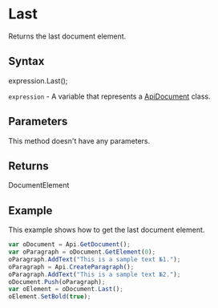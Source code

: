 # Last

Returns the last document element.

## Syntax

expression.Last();

`expression` - A variable that represents a [ApiDocument](../ApiDocument.md) class.

## Parameters

This method doesn't have any parameters.

## Returns

DocumentElement

## Example

This example shows how to get the last document element.

```javascript
var oDocument = Api.GetDocument();
var oParagraph = oDocument.GetElement(0);
oParagraph.AddText("This is a sample text №1.");
oParagraph = Api.CreateParagraph();
oParagraph.AddText("This is a sample text №2.");
oDocument.Push(oParagraph);
var oElement = oDocument.Last();
oElement.SetBold(true);
```
